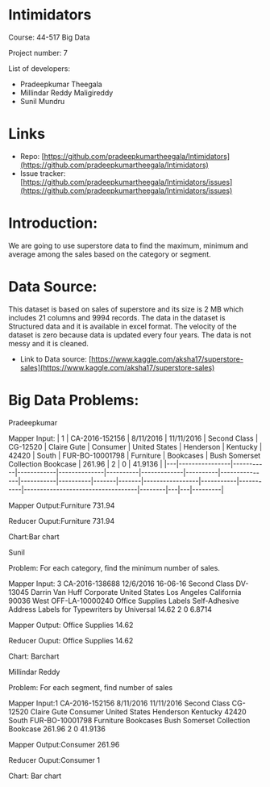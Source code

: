 # Intimidators
Course: 44-517 Big Data

Project number: 7

List of developers:
- Pradeepkumar Theegala
- Millindar Reddy Maligireddy
- Sunil Mundru
# Links
- Repo: [https://github.com/pradeepkumartheegala/Intimidators](https://github.com/pradeepkumartheegala/Intimidators)
- Issue tracker: [https://github.com/pradeepkumartheegala/Intimidators/issues](https://github.com/pradeepkumartheegala/Intimidators/issues)
# Introduction:
We are going to use superstore data to find the maximum, minimum and average among the sales based on the category or segment.
# Data Source:
This dataset is based on sales of superstore and its size is 2 MB which includes 21 columns and 9994 records. The data in the dataset is Structured data and it is available in excel format. The velocity of the dataset is zero because data is updated every four years. The data is not messy and it is cleaned.
- Link to Data source: [https://www.kaggle.com/aksha17/superstore-sales](https://www.kaggle.com/aksha17/superstore-sales)

# Big Data Problems:

Pradeepkumar

Mapper Input: 
| 1 | CA-2016-152156 | 8/11/2016 | 11/11/2016 | Second Class | CG-12520 | Claire Gute | Consumer | United States | Henderson | Kentucky | 42420 | South | FUR-BO-10001798 | Furniture | Bookcases | Bush Somerset Collection Bookcase | 261.96 | 2 | 0 | 41.9136 |
|---|----------------|-----------|------------|--------------|----------|-------------|----------|---------------|-----------|----------|-------|-------|-----------------|-----------|-----------|-----------------------------------|--------|---|---|---------|


Mapper Output:Furniture 731.94

Reducer Ouput:Furniture 731.94

Chart:Bar chart

Sunil

Problem: For each category, find the minimum number of sales.

Mapper Input:
3	CA-2016-138688	12/6/2016	16-06-16	Second Class	DV-13045	Darrin Van Huff	Corporate	United States	Los Angeles	California	90036	West	OFF-LA-10000240	Office Supplies	Labels	Self-Adhesive Address Labels for Typewriters by Universal	14.62	2	0	6.8714


Mapper Output:
Office Supplies 14.62


Reducer Ouput:
Office Supplies 14.62

Chart: Barchart 

Millindar Reddy

Problem: For each segment, find number of sales

Mapper Input:1	CA-2016-152156	8/11/2016	11/11/2016	Second Class	CG-12520	Claire Gute	Consumer	United States	Henderson	Kentucky	42420	South	FUR-BO-10001798	Furniture	Bookcases	Bush Somerset Collection Bookcase	261.96	2	0	41.9136

Mapper Output:Consumer 261.96

Reducer Ouput:Consumer 1

Chart: Bar chart





